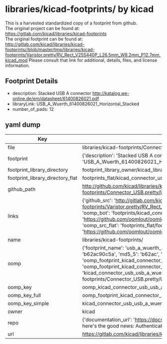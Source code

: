 # libraries/kicad-footprints/ by kicad  
This is a harvested standardized copy of a footprint from github.  
The original project can be found at:  
https://gitlab.com/kicad/libraries/kicad-footprints  
The original footprint can be found at:
http://gitlab.com/kicad/libraries/kicad-footprints//blob/master/tmp/libraries/kicad-footprints/Varistor.pretty/RV_Rect_V25S440P_L26.5mm_W8.2mm_P12.7mm.kicad_mod
Please consult that link for additional, details, files, and license information.  
## Footprint Details
* description: Stacked USB A connector http://katalog.we-online.de/em/datasheet/61400826021.pdf  
* libraryLink: USB_A_Wuerth_61400826021_Horizontal_Stacked  
* number_of_pads: 12  
## yaml dump  
| Key | Value |  
| --- | --- |  
| file | libraries/kicad-footprints/Connector_USB.pretty/USB_A_Wuerth_61400826021_Horizontal_Stacked.kicad_mod |  
| footprint | {'description': 'Stacked USB A connector http://katalog.we-online.de/em/datasheet/61400826021.pdf', 'libraryLink': 'USB_A_Wuerth_61400826021_Horizontal_Stacked', 'number_of_pads': 12} |  
| footprint_library_directory | footprint_library_owner/kicad_libraries/kicad-footprints/ |  
| footprint_library_directory_flat | footprints_flat/kicad_connector_usb_usb_a_wuerth_61400826021_horizontal_stacked/working |  
| github_path | http://github.com/kicad/libraries/kicad-footprints//blob/master/tmp/libraries/kicad-footprints/Connector_USB.pretty/USB_A_Wuerth_61400826021_Horizontal_Stacked.kicad_mod |  
| links | {'github_src': 'http://gitlab.com/kicad/libraries/kicad-footprints//blob/master/tmp/libraries/kicad-footprints/Varistor.pretty/RV_Rect_V25S440P_L26.5mm_W8.2mm_P12.7mm.kicad_mod', 'github_src_repo': 'https://gitlab.com/kicad/libraries/kicad-footprints', 'oomp_bot': 'footprints/kicad_connector_usb_usb_a_wuerth_61400826021_horizontal_stacked/working', 'oomp_bot_github': 'https://github.com/oomlout/oomlout_oomp_footprint_bot/tree/main/footprints/kicad_connector_usb_usb_a_wuerth_61400826021_horizontal_stacked/working', 'oomp_src_flat': 'footprints_flat/footprints_flat/kicad_connector_usb_usb_a_wuerth_61400826021_horizontal_stacked/working', 'oomp_src_flat_github': 'https://github.com/oomlout/oomlout_oomp_footprint_src/tree/main/footprints_flat/kicad_connector_usb_usb_a_wuerth_61400826021_horizontal_stacked/working'} |  
| name | libraries/kicad-footprints/ |  
| oomp | {'footprint_name': 'usb_a_wuerth_61400826021_horizontal_stacked', 'library_name': 'connector_usb', 'md5': 'b62ac90c5a8bad8ab662047041cf8cc0', 'md5_10': 'b62ac90c5a', 'md5_5': 'b62ac', 'md5_6': 'b62ac9', 'oomp_key': 'oomp_kicad_connector_usb_usb_a_wuerth_61400826021_horizontal_stacked', 'oomp_key_extra': 'oomp_footprint_kicad_connector_usb_usb_a_wuerth_61400826021_horizontal_stacked', 'oomp_key_full': 'oomp_footprint_kicad_connector_usb_usb_a_wuerth_61400826021_horizontal_stacked_b62ac9', 'oomp_key_simple': 'kicad_connector_usb_usb_a_wuerth_61400826021_horizontal_stacked', 'original_filename': 'libraries/kicad-footprints/Connector_USB.pretty/USB_A_Wuerth_61400826021_Horizontal_Stacked.kicad_mod', 'owner_name': 'kicad'} |  
| oomp_key | oomp_kicad_connector_usb_usb_a_wuerth_61400826021_horizontal_stacked |  
| oomp_key_full | oomp_footprint_kicad_connector_usb_usb_a_wuerth_61400826021_horizontal_stacked |  
| oomp_key_simple | kicad_connector_usb_usb_a_wuerth_61400826021_horizontal_stacked |  
| owner | kicad |  
| repo | {'documentation_url': 'https://docs.github.com/rest/overview/resources-in-the-rest-api#rate-limiting', 'message': "API rate limit exceeded for 84.66.173.59. (But here's the good news: Authenticated requests get a higher rate limit. Check out the documentation for more details.)"} |  
| url | https://gitlab.com/kicad/libraries/kicad-footprints |  

